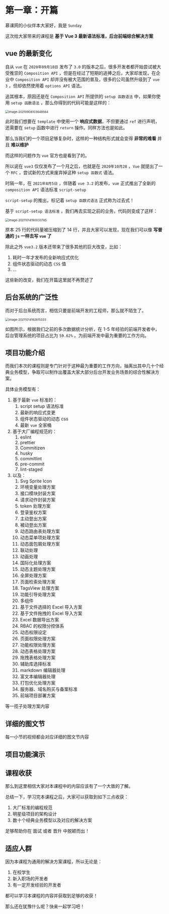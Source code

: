 # 第一章：开篇

慕课网的小伙伴本大家好，我是 `Sunday`

这次给大家带来的课程是 **基于 Vue 3 最新语法标准，后台前端综合解决方案**

## vue 的最新变化

自从 `vue` 在 `2020年09月18日` 发布了 `3.0` 的版本之后，很多开发者都开始尝试被大受推崇的 `Composition API` ，但是在经过了短期的追捧之后，大家却发现，在企业中 `Composition API` 却并没有被大范围的普及，很多的公司虽然升级到了 `vue 3` ，但却依然使用着 `options API` 语法。

追其根本，原因还是在 `Composition API` 所提供的 `setup 函数语法` 中，如果你使用 `setup 函数语法` ，那么你得到的代码可能是这样的：

<img src="第三章：项目架构之搭建登录架 构解决方案与实现.assets/image-20210908103648564.png" alt="image-20210908103648564" style="zoom:67%;" />

此时我们想要在 `template` 中使用一个 **响应式数据**，不但要通过 `ref` 进行声明，还需要在 `setup` 函数中进行 `return` 操作。同样方法也是如此。

那么当我们的一个项目足够复杂时，这样的一种结构形式就会变得 **非常的难看** 并且 **难以维护**

而这样的问题作为 `vue` 官方也是看到了的。

所以说在 `vue3` 仅仅发布了一个月之后，也就是在 `2020年10月28` ，`Vue` 就提出了一个 `RFC` ，尝试新的方式来废弃掉这种 `setup 函数式` 语法。

时隔一年，在 `2021年8月5日` ，伴随着 `vue 3.2` 的发布，`vue` 正式推出了全新的 `composition API` 语法标准 `script-setup`

`script-setup` 的推出，标记着 `setup 函数式语法` 正式称为过去式！

基于 `script-setup 语法标准` ，我们再去实现之前的业务，代码则变成了这样：

<img src="第一章：开篇.assets/image-20211014190033745.png" alt="image-20211014190033745" style="zoom:67%;" />

原本 25 行的代码量被压缩到了 14 行，并且大家可以发现，现在我们可以像 **写普通的 `js` 一样去写 `vue` 了**

除此之外 `vue3.2` 版本还带来了很多其他的巨大改变，比如：

1. 耗时一年才发布的全新响应式优化
2. 组件状态驱动的动态 `CSS` 值
3. ...

这些新的改变，我们在开篇这里就不再赘述了

## 后台系统的广泛性

而对于后台系统而言，相信只要是前端开发的工程师，那么就不陌生了。

<img src="第一章：开篇.assets/image-20211014192615333.png" alt="image-20211014192615333" style="zoom:67%;" />

如图所示，根据我们之前的多次数据统计分析，在 1-5 年经验的前端开发者中，后台管理系统的项目占比为 `59.62%` 。为前端开发中最为重要的工作方向。

## 项目功能介绍

而我们本次的课程则是专门针对于这种最为重要的工作方向，抽离出其中几十个经典业务模型，争取可以制作出覆盖大家大部分后台开发业务场景的综合性解决方案。

具体业务模型有：

1. 基于最新 `vue` 标准的：
   1. script setup 语法标准
   2. 最新的响应式变更
   3. 组件状态驱动的动态 css
   4. 最新 `vue` 全家桶
2. 基于大厂编程规范的：
   1. eslint
   2. prettier
   3. Commitizen
   4. husky
   5. commitlint
   6. pre-commit
   7. lint-staged
3. 以及：
   1. Svg Sprite Icon
   2. 环境变量处理方案
   3. 接口模块封装方案
   4. 请求动作封装方案
   5. token 处理方案
   6. 登录鉴权方案
   7. 主动登出方案
   8. 被动登出方案
   9. 动态路由表处理方案
   10. 动态菜单项处理方案
   11. 动态面包屑处理方案
   12. 联动处理
   13. 动画处理
   14. 国际化处理方案
   15. 动态主题处理方案
   16. 全屏处理方案
   17. 页面检索处理方案
   18. TagsView 处理方案
   19. 功能引导处理方案
   20. 多组件
   21. 基于文件选择的 Excel 导入方案
   22. 基于文件拖拽的 Excel 导入方案
   23. Excel 数据导出方案
   24. RBAC 的权限分控体系
   25. 动态权限设定
   26. 页面权限处理方案
   27. 功能权限处理方案
   28. 动态表格处理方案
   29. 拖拽表格处理方案
   30. 辅助库选择标准
   31. markdown 编辑器处理
   32. 富文本编辑器处理
   33. 打包优化处理方案
   34. 服务器、域名购买与备案标准
   35. 前端项目部署方案

等一揽子处理方案内容

## 详细的图文节

每一小节的视频都会对应详细的图文节内容

## 项目功能演示

## 课程收获

那么到这里相信大家对本课程中的内容应该有了一个大致的了解。

总结一下，学习完本课程之后，大家可以获取到如下三点收获：

1. 大厂标准的编程规范
2. 明星级项目的架构设计
3. 数十个经典业务模型以及对应的解决方案

足够帮助你在 面试 或者 晋升 中脱颖而出！

## 适应人群

因为本课程为通用的解决方案课程，所以无论是：

1. 在校学生
2. 新入职场的开发者
3. 有一定开发经验的开发者

都可以学习本课程的内容并获取到足够的收获！

那么还在犹豫什么呢？快来一起学习吧！
